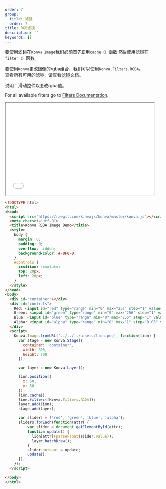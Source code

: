 ```yaml
---
order: 7
group:
  title: 滤镜
  order: 7
title: RGB滤镜
description: ''
keywords: []
---
```


要使用滤镜在`Konva.Image`我们必须首先使用`cache（）`函数
然后使用滤镜在`filter（）`函数。  

要使用`Konva`更改图像的rgba组合，我们可以使用`Konva.Filters.RGBA`。  
查看所有可用的滤镜，请查看[滤镜](https://konvajs.github.io/api/Konva.Filters.html)文档。  

说明：滑动控件以更改rgba值。 

For all available filters go to [Filters Documentation](https://konvajs.github.io/api/Konva.Filters.html).

<iframe src="/downloads/code/filters/RGBA.html" style="width: 50vw;height:300px;"></iframe>

```html
<!DOCTYPE html>
<html>
<head>
  <script src="https://rawgit.com/konvajs/konva/master/konva.js"></script>
  <meta charset="utf-8">
  <title>Konva RGBA Image Demo</title>
  <style>
    body {
      margin: 0;
      padding: 0;
      overflow: hidden;
      background-color: #F0F0F0;
    }
    #controls {
      position: absolute;
      top: 20px;
      left: 20px; 
    }
  </style>
</head>
<body>
  <div id="container"></div>
  <div id="controls">
    Red: <input id="red" type="range" min="0" max="256" step="1" value="150">
    Green: <input id="green" type="range" min="0" max="256" step="1" value="150">
    Blue: <input id="blue" type="range" min="0" max="256" step="1" value="150">
    Alpha: <input id="alpha" type="range" min="0" max="1" step="0.05" value="0.5">
  </div>
  <script>
    Konva.Image.fromURL('../../../assets/lion.png', function(lion) {
      var stage = new Konva.Stage({
        container: 'container',
        width: 300,
        height: 200
      });

      var layer = new Konva.Layer();

      lion.position({
        x: 50,
        y: 50
      });
      lion.cache();
      lion.filters([Konva.Filters.RGBA]);
      layer.add(lion);
      stage.add(layer);

      var sliders = ['red', 'green', 'blue', 'alpha'];
      sliders.forEach(function(attr) {
          var slider = document.getElementById(attr); 
          function update() {
            lion[attr](parseFloat(slider.value));
            layer.batchDraw();    
          }
          slider.oninput = update;
          update();
      });
    });
  </script>

</body>
</html>
```